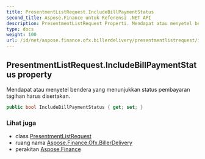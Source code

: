 ```yaml
---
title: PresentmentListRequest.IncludeBillPaymentStatus
second_title: Aspose.Finance untuk Referensi .NET API
description: PresentmentListRequest Properti. Mendapat atau menyetel bendera yang menunjukkan status pembayaran tagihan harus disertakan.
type: docs
weight: 100
url: /id/net/aspose.finance.ofx.billerdelivery/presentmentlistrequest/includebillpaymentstatus/
---
```

## PresentmentListRequest.IncludeBillPaymentStatus property

Mendapat atau menyetel bendera yang menunjukkan status pembayaran tagihan harus disertakan.

```csharp
public bool IncludeBillPaymentStatus { get; set; }
```

### Lihat juga

* class [PresentmentListRequest](../)
* ruang nama [Aspose.Finance.Ofx.BillerDelivery](../../presentmentlistrequest/)
* perakitan [Aspose.Finance](../../../)


